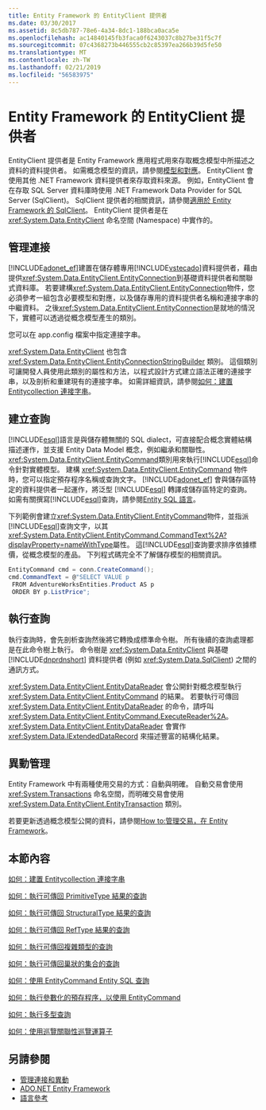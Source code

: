 ```yaml
---
title: Entity Framework 的 EntityClient 提供者
ms.date: 03/30/2017
ms.assetid: 8c5db787-78e6-4a34-8dc1-188bca0aca5e
ms.openlocfilehash: ac14840145fb3faca0f6243037c8b27be31f5c7f
ms.sourcegitcommit: 07c4368273b446555cb2c85397ea266b39d5fe50
ms.translationtype: MT
ms.contentlocale: zh-TW
ms.lasthandoff: 02/21/2019
ms.locfileid: "56583975"
---
```

# <a name="entityclient-provider-for-the-entity-framework"></a>Entity Framework 的 EntityClient 提供者
EntityClient 提供者是 Entity Framework 應用程式用來存取概念模型中所描述之資料的資料提供者。 如需概念模型的資訊，請參閱[模型和對應](../../../../../docs/framework/data/adonet/ef/modeling-and-mapping.md)。 EntityClient 會使用其他 .NET Framework 資料提供者來存取資料來源。 例如，EntityClient 會在存取 SQL Server 資料庫時使用 .NET Framework Data Provider for SQL Server (SqlClient)。 SqlClient 提供者的相關資訊，請參閱[適用於 Entity Framework 的 SqlClient](../../../../../docs/framework/data/adonet/ef/sqlclient-for-the-entity-framework.md)。 EntityClient 提供者是在 <xref:System.Data.EntityClient> 命名空間 (Namespace) 中實作的。  
  
## <a name="managing-connections"></a>管理連接  
 [!INCLUDE[adonet_ef](../../../../../includes/adonet-ef-md.md)]建置在儲存體專用[!INCLUDE[vstecado](../../../../../includes/vstecado-md.md)]資料提供者，藉由提供<xref:System.Data.EntityClient.EntityConnection>到基礎資料提供者和關聯式資料庫。 若要建構<xref:System.Data.EntityClient.EntityConnection>物件，您必須參考一組包含必要模型和對應，以及儲存專用的資料提供者名稱和連接字串的中繼資料。 之後<xref:System.Data.EntityClient.EntityConnection>是就地的情況下，實體可以透過從概念模型產生的類別。  
  
 您可以在 app.config 檔案中指定連接字串。  
  
 <xref:System.Data.EntityClient> 也包含 <xref:System.Data.EntityClient.EntityConnectionStringBuilder> 類別。 這個類別可讓開發人員使用此類別的屬性和方法，以程式設計方式建立語法正確的連接字串，以及剖析和重建現有的連接字串。 如需詳細資訊，請參閱[如何：建置 Entitycollection 連接字串](../../../../../docs/framework/data/adonet/ef/how-to-build-an-entityconnection-connection-string.md)。  
  
## <a name="creating-queries"></a>建立查詢  
 [!INCLUDE[esql](../../../../../includes/esql-md.md)]語言是與儲存體無關的 SQL dialect，可直接配合概念實體結構描述運作，並支援 Entity Data Model 概念，例如繼承和關聯性。 <xref:System.Data.EntityClient.EntityCommand>類別用來執行[!INCLUDE[esql](../../../../../includes/esql-md.md)]命令針對實體模型。 建構 <xref:System.Data.EntityClient.EntityCommand> 物件時，您可以指定預存程序名稱或查詢文字。 
  [!INCLUDE[adonet_ef](../../../../../includes/adonet-ef-md.md)] 會與儲存區特定的資料提供者一起運作，將泛型 [!INCLUDE[esql](../../../../../includes/esql-md.md)] 轉譯成儲存區特定的查詢。 如需有關撰寫[!INCLUDE[esql](../../../../../includes/esql-md.md)]查詢，請參閱[Entity SQL 語言](../../../../../docs/framework/data/adonet/ef/language-reference/entity-sql-language.md)。  
  
 下列範例會建立<xref:System.Data.EntityClient.EntityCommand>物件，並指派[!INCLUDE[esql](../../../../../includes/esql-md.md)]查詢文字，以其<xref:System.Data.EntityClient.EntityCommand.CommandText%2A?displayProperty=nameWithType>屬性。 這[!INCLUDE[esql](../../../../../includes/esql-md.md)]查詢要求排序依據標價，從概念模型的產品。 下列程式碼完全不了解儲存模型的相關資訊。  
  
 ```csharp
EntityCommand cmd = conn.CreateCommand();
cmd.CommandText = @"SELECT VALUE p
  FROM AdventureWorksEntities.Product AS p
  ORDER BY p.ListPrice";
```
  
## <a name="executing-queries"></a>執行查詢  
 執行查詢時，會先剖析查詢然後將它轉換成標準命令樹。 所有後續的查詢處理都是在此命令樹上執行。 命令樹是 <xref:System.Data.EntityClient> 與基礎 [!INCLUDE[dnprdnshort](../../../../../includes/dnprdnshort-md.md)] 資料提供者 (例如 <xref:System.Data.SqlClient>) 之間的通訊方式。  
  
 <xref:System.Data.EntityClient.EntityDataReader> 會公開針對概念模型執行 <xref:System.Data.EntityClient.EntityCommand> 的結果。 若要執行可傳回 <xref:System.Data.EntityClient.EntityDataReader> 的命令，請呼叫 <xref:System.Data.EntityClient.EntityCommand.ExecuteReader%2A>。 <xref:System.Data.EntityClient.EntityDataReader> 會實作 <xref:System.Data.IExtendedDataRecord> 來描述豐富的結構化結果。  
  
## <a name="managing-transactions"></a>異動管理  
 Entity Framework 中有兩種使用交易的方式：自動與明確。 自動交易會使用 <xref:System.Transactions> 命名空間，而明確交易會使用 <xref:System.Data.EntityClient.EntityTransaction> 類別。  
  
 若要更新透過概念模型公開的資料，請參閱[How to:管理交易，在 Entity Framework](https://docs.microsoft.com/previous-versions/dotnet/netframework-4.0/bb738523(v=vs.100))。  
  
## <a name="in-this-section"></a>本節內容  
 [如何：建置 Entitycollection 連接字串](../../../../../docs/framework/data/adonet/ef/how-to-build-an-entityconnection-connection-string.md)  
  
 [如何：執行可傳回 PrimitiveType 結果的查詢](../../../../../docs/framework/data/adonet/ef/how-to-execute-a-query-that-returns-primitivetype-results.md)  
  
 [如何：執行可傳回 StructuralType 結果的查詢](../../../../../docs/framework/data/adonet/ef/how-to-execute-a-query-that-returns-structuraltype-results.md)  
  
 [如何：執行可傳回 RefType 結果的查詢](../../../../../docs/framework/data/adonet/ef/how-to-execute-a-query-that-returns-reftype-results.md)  
  
 [如何：執行可傳回複雜類型的查詢](../../../../../docs/framework/data/adonet/ef/how-to-execute-a-query-that-returns-complex-types.md)  
  
 [如何：執行可傳回巢狀的集合的查詢](../../../../../docs/framework/data/adonet/ef/how-to-execute-a-query-that-returns-nested-collections.md)  
  
 [如何：使用 EntityCommand Entity SQL 查詢](../../../../../docs/framework/data/adonet/ef/how-to-execute-a-parameterized-entity-sql-query-using-entitycommand.md)  
  
 [如何：執行參數化的預存程序，以使用 EntityCommand](../../../../../docs/framework/data/adonet/ef/how-to-execute-a-parameterized-stored-procedure-using-entitycommand.md)  
  
 [如何：執行多型查詢](../../../../../docs/framework/data/adonet/ef/how-to-execute-a-polymorphic-query.md)  
  
 [如何：使用巡覽關聯性巡覽運算子](../../../../../docs/framework/data/adonet/ef/how-to-navigate-relationships-with-the-navigate-operator.md)  
  
## <a name="see-also"></a>另請參閱
- [管理連接和異動](https://docs.microsoft.com/previous-versions/dotnet/netframework-4.0/bb896325(v=vs.100))
- [ADO.NET Entity Framework](../../../../../docs/framework/data/adonet/ef/index.md)
- [語言參考](../../../../../docs/framework/data/adonet/ef/language-reference/index.md)
